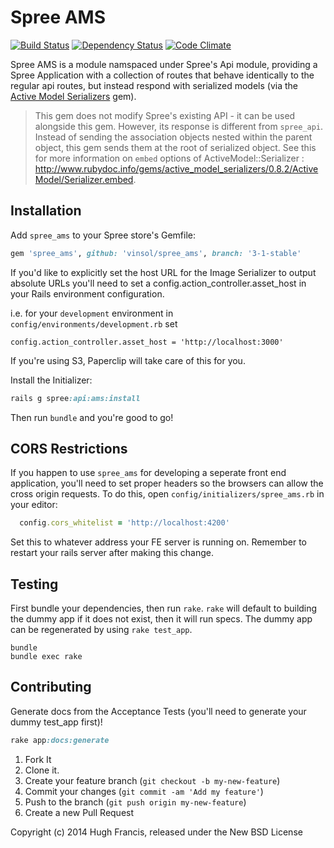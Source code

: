 Spree AMS
========

[![Build Status](https://travis-ci.org/hhff/spree_ams.svg)](https://travis-ci.org/hhff/spree_ams)
[![Dependency Status](https://gemnasium.com/hhff/spree_ams.svg)](https://gemnasium.com/hhff/spree_ams)
[![Code Climate](https://codeclimate.com/github/vinsol/spree_ams/badges/gpa.svg)](https://codeclimate.com/github/vinsol/spree_ams)

Spree AMS is a module namspaced under Spree's Api module, providing a Spree Application with a collection of routes that behave identically to the regular api routes, but instead respond with serialized models (via the [Active Model Serializers](https://github.com/rails-api/active_model_serializers) gem).

> This gem does not modify Spree's existing API - it can be used alongside this gem. However, its response is different from `spree_api`. Instead of sending the association objects nested within the parent object, this gem sends them at the root of serialized object. See this for more information on `embed` options of ActiveModel::Serializer : http://www.rubydoc.info/gems/active_model_serializers/0.8.2/ActiveModel/Serializer.embed.


Installation
------------

Add `spree_ams` to your Spree store's Gemfile:

```ruby
gem 'spree_ams', github: 'vinsol/spree_ams', branch: '3-1-stable'
```

If you'd like to explicitly set the host URL for the Image Serializer to output absolute URLs  you'll need to set a config.action_controller.asset_host in your Rails environment configuration.

i.e. for your `development` environment in `config/environments/development.rb` set

```
config.action_controller.asset_host = 'http://localhost:3000'
```

If you're using S3, Paperclip will take care of this for you.

Install the Initializer:


```ruby
rails g spree:api:ams:install
```

Then run ```bundle``` and you're good to go!

CORS Restrictions
-------

If you happen to use `spree_ams` for developing a seperate front end application, you'll need to set proper headers so the browsers can allow the cross origin requests. To do this, open `config/initializers/spree_ams.rb` in your editor:

```ruby
  config.cors_whitelist = 'http://localhost:4200'
```

Set this to whatever address your FE server is running on. Remember to restart your rails server after making this change.


Testing
-------

First bundle your dependencies, then run `rake`. `rake` will default to building the dummy app if it does not exist, then it will run specs. The dummy app can be regenerated by using `rake test_app`.

```shell
bundle
bundle exec rake
```

Contributing
------------

Generate docs from the Acceptance Tests (you'll need to generate your dummy test_app first)!

```ruby
rake app:docs:generate
```


1. Fork It
2. Clone it.
3. Create your feature branch (`git checkout -b my-new-feature`)
4. Commit your changes (`git commit -am 'Add my feature'`)
5. Push to the branch (`git push origin my-new-feature`)
6. Create a new Pull Request


Copyright (c) 2014 Hugh Francis, released under the New BSD License
